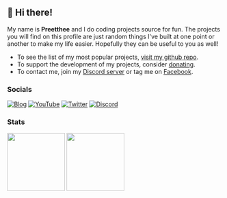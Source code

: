 ## 👋 Hi there!

My name is **Preetthee** and I do coding projects source for fun.
The projects you will find on this profile are just random things I've built at one point or another to make my life easier.
Hopefully they can be useful to you as well!

- To see the list of my most popular projects, [visit my github repo](https://github.com/Preetthee?tab=repositories).
- To support the development of my projects, consider [donating]().
- To contact me, join my [Discord server](https://discord.gg/CNzfGDh7Mk) or tag me on [Facebook](https://www.facebook.com/prethvii).

### Socials

[![Blog](https://img.shields.io/badge/blog-FFA500?style=for-the-badge&logo=rss&logoColor=white)]()
[![YouTube](https://img.shields.io/badge/youtube-FF0000?style=for-the-badge&logo=youtube&logoColor=white)](https://www.youtube.com/@preetthee)
[![Twitter](https://img.shields.io/badge/twitter-1DA1F2?style=for-the-badge&logo=twitter&logoColor=white)]()
[![Discord](https://img.shields.io/badge/discord-5865F2?style=for-the-badge&logo=discord&logoColor=white)](https://discord.gg/CNzfGDh7Mk)

### Stats

<div>
  <img height="135px" src="https://github-readme-stats.vercel.app/api?username=Preetthee&theme=github_dark&show_icons=true&hide_title=true&hide_border=true&include_all_commits=true&count_private=true&line_height=21">
  <img height="135px" src="https://github-readme-stats.vercel.app/api/top-langs/?username=Preetthee&theme=github_dark&hide_title=true&hide_border=true&layout=compact&langs_count=5">
</div>
